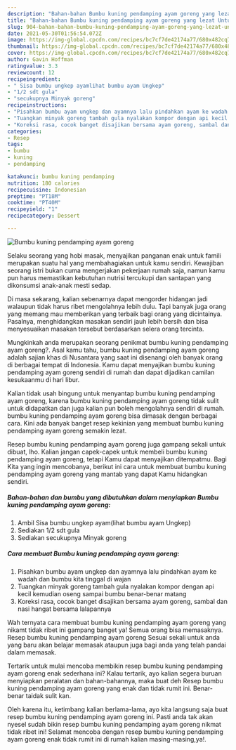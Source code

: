 ```yaml
---
description: "Bahan-bahan Bumbu kuning pendamping ayam goreng yang lezat Untuk Jualan"
title: "Bahan-bahan Bumbu kuning pendamping ayam goreng yang lezat Untuk Jualan"
slug: 904-bahan-bahan-bumbu-kuning-pendamping-ayam-goreng-yang-lezat-untuk-jualan
date: 2021-05-30T01:56:54.072Z
image: https://img-global.cpcdn.com/recipes/bc7cf7de42174a77/680x482cq70/bumbu-kuning-pendamping-ayam-goreng-foto-resep-utama.jpg
thumbnail: https://img-global.cpcdn.com/recipes/bc7cf7de42174a77/680x482cq70/bumbu-kuning-pendamping-ayam-goreng-foto-resep-utama.jpg
cover: https://img-global.cpcdn.com/recipes/bc7cf7de42174a77/680x482cq70/bumbu-kuning-pendamping-ayam-goreng-foto-resep-utama.jpg
author: Gavin Hoffman
ratingvalue: 3.3
reviewcount: 12
recipeingredient:
- " Sisa bumbu ungkep ayamlihat bumbu ayam Ungkep"
- "1/2 sdt gula"
- "secukupnya Minyak goreng"
recipeinstructions:
- "Pisahkan bumbu ayam ungkep dan ayamnya lalu pindahkan ayam ke wadah dan bumbu kita tinggal di wajan"
- "Tuangkan minyak goreng tambah gula nyalakan kompor dengan api kecil kemudian oseng sampai bumbu benar-benar matang"
- "Koreksi rasa, cocok banget disajikan bersama ayam goreng, sambal dan nasi hangat bersama lalapannya"
categories:
- Resep
tags:
- bumbu
- kuning
- pendamping

katakunci: bumbu kuning pendamping 
nutrition: 180 calories
recipecuisine: Indonesian
preptime: "PT18M"
cooktime: "PT40M"
recipeyield: "1"
recipecategory: Dessert

---
```



![Bumbu kuning pendamping ayam goreng](https://img-global.cpcdn.com/recipes/bc7cf7de42174a77/680x482cq70/bumbu-kuning-pendamping-ayam-goreng-foto-resep-utama.jpg)

Selaku seorang yang hobi masak, menyajikan panganan enak untuk famili merupakan suatu hal yang membahagiakan untuk kamu sendiri. Kewajiban seorang istri bukan cuma mengerjakan pekerjaan rumah saja, namun kamu pun harus memastikan kebutuhan nutrisi tercukupi dan santapan yang dikonsumsi anak-anak mesti sedap.

Di masa  sekarang, kalian sebenarnya dapat mengorder hidangan jadi walaupun tidak harus ribet mengolahnya lebih dulu. Tapi banyak juga orang yang memang mau memberikan yang terbaik bagi orang yang dicintainya. Pasalnya, menghidangkan masakan sendiri jauh lebih bersih dan bisa menyesuaikan masakan tersebut berdasarkan selera orang tercinta. 



Mungkinkah anda merupakan seorang penikmat bumbu kuning pendamping ayam goreng?. Asal kamu tahu, bumbu kuning pendamping ayam goreng adalah sajian khas di Nusantara yang saat ini disenangi oleh banyak orang di berbagai tempat di Indonesia. Kamu dapat menyajikan bumbu kuning pendamping ayam goreng sendiri di rumah dan dapat dijadikan camilan kesukaanmu di hari libur.

Kalian tidak usah bingung untuk menyantap bumbu kuning pendamping ayam goreng, karena bumbu kuning pendamping ayam goreng tidak sulit untuk didapatkan dan juga kalian pun boleh mengolahnya sendiri di rumah. bumbu kuning pendamping ayam goreng bisa dimasak dengan berbagai cara. Kini ada banyak banget resep kekinian yang membuat bumbu kuning pendamping ayam goreng semakin lezat.

Resep bumbu kuning pendamping ayam goreng juga gampang sekali untuk dibuat, lho. Kalian jangan capek-capek untuk membeli bumbu kuning pendamping ayam goreng, tetapi Kamu dapat menyajikan ditempatmu. Bagi Kita yang ingin mencobanya, berikut ini cara untuk membuat bumbu kuning pendamping ayam goreng yang mantab yang dapat Kamu hidangkan sendiri.

<!--inarticleads1-->

##### Bahan-bahan dan bumbu yang dibutuhkan dalam menyiapkan Bumbu kuning pendamping ayam goreng:

1. Ambil  Sisa bumbu ungkep ayam(lihat bumbu ayam Ungkep)
1. Sediakan 1/2 sdt gula
1. Sediakan secukupnya Minyak goreng




<!--inarticleads2-->

##### Cara membuat Bumbu kuning pendamping ayam goreng:

1. Pisahkan bumbu ayam ungkep dan ayamnya lalu pindahkan ayam ke wadah dan bumbu kita tinggal di wajan
1. Tuangkan minyak goreng tambah gula nyalakan kompor dengan api kecil kemudian oseng sampai bumbu benar-benar matang
1. Koreksi rasa, cocok banget disajikan bersama ayam goreng, sambal dan nasi hangat bersama lalapannya




Wah ternyata cara membuat bumbu kuning pendamping ayam goreng yang nikamt tidak ribet ini gampang banget ya! Semua orang bisa memasaknya. Resep bumbu kuning pendamping ayam goreng Sesuai sekali untuk anda yang baru akan belajar memasak ataupun juga bagi anda yang telah pandai dalam memasak.

Tertarik untuk mulai mencoba membikin resep bumbu kuning pendamping ayam goreng enak sederhana ini? Kalau tertarik, ayo kalian segera buruan menyiapkan peralatan dan bahan-bahannya, maka buat deh Resep bumbu kuning pendamping ayam goreng yang enak dan tidak rumit ini. Benar-benar taidak sulit kan. 

Oleh karena itu, ketimbang kalian berlama-lama, ayo kita langsung saja buat resep bumbu kuning pendamping ayam goreng ini. Pasti anda tak akan nyesel sudah bikin resep bumbu kuning pendamping ayam goreng nikmat tidak ribet ini! Selamat mencoba dengan resep bumbu kuning pendamping ayam goreng enak tidak rumit ini di rumah kalian masing-masing,ya!.


